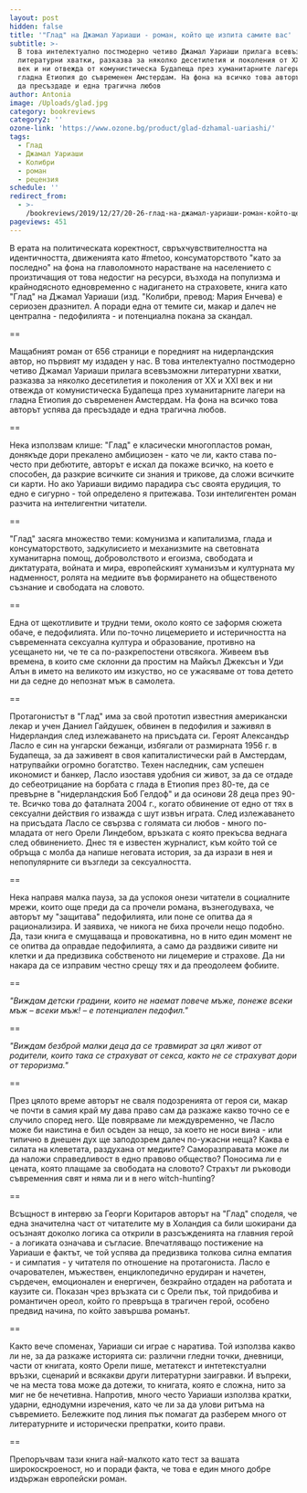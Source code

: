 ```yaml
---
layout: post
hidden: false
title: '"Глад" на Джамал Уариаши - роман, който ще изпита самите вас'
subtitle: >-
  В това интелектуално постмодерно четиво Джамал Уариаши прилага всевъзможни
  литературни хватки, разказва за няколко десетилетия и поколения от XX и XXI
  век и ни отвежда от комунистическа Будапеща през хуманитарните лагери на
  гладна Етиопия до съвременен Амстердам. На фона на всичко това авторът успява
  да пресъздаде и една трагична любов
author: Antonia
image: /Uploads/glad.jpg
category: bookreviews
category2: ''
ozone-link: 'https://www.ozone.bg/product/glad-dzhamal-uariashi/'
tags:
  - Глад
  - Джамал Уариаши
  - Колибри
  - роман
  - рецензия
schedule: ''
redirect_from:
  - >-
    /bookreviews/2019/12/27/20-26-глад-на-джамал-уариаши-роман-който-ще-изпита-самите-вас
pageviews: 451
---
```

В ерата на политическата коректност, свръхчувствителността на идентичността, движенията като #metoo, консуматорството "като за последно" на фона на главоломното нарастване на населението с произтичащия от това недостиг на ресурси, възхода на популизма и крайнодясното едновременно с надигането на страховете, книга като "Глад" на Джамал Уариаши (изд. "Колибри, превод: Мария Енчева) е сериозен дразнител. А поради една от темите си, макар и далеч не централна - педофилията - и потенциална покана за скандал. 

\==

Мащабният роман от 656 страници е поредният на нидерландския автор, но първият му издаден у нас. В това интелектуално постмодерно четиво Джамал Уариаши прилага всевъзможни литературни хватки, разказва за няколко десетилетия и поколения от XX и XXI век и ни отвежда от комунистическа Будапеща през хуманитарните лагери на гладна Етиопия до съвременен Амстердам. На фона на всичко това авторът успява да пресъздаде и една трагична любов.

\==

Нека използвам клише: "Глад" е класически многопластов роман, донякъде дори прекалено амбициозен - като че ли, както става по-често при дебютите, авторът е искал да покаже всичко, на което е способен, да разкрие всичките си знания и трикове, да сложи всичките си карти. Но ако Уариаши видимо парадира със своята ерудиция, то едно е сигурно - той определено я притежава. Този интелигентен роман разчита на интелигентни читатели.

\==

"Глад" засяга множество теми: комунизма и капитализма, глада и консуматорството, задкулисието и механизмите на световната хуманитарна помощ, доброволството и егоизма, свободата и диктатурата, войната и мира, европейският хуманизъм и културната му надменност, ролята на медиите във формирането на общественото съзнание и свободата на словото. 

\==

Една от щекотливите и трудни теми, около която се заформя сюжета обаче, е педофилията. Или по-точно лицемерието и истеричността на съвременната сексуална култура и образование, противно на усещането ни, че те са по-разкрепостени отвсякога. Живеем във времена, в които сме склонни да простим на Майкъл Джексън и Уди Алън в името на великото им изкуство, но се ужасяваме от това детето ни да седне до непознат мъж в самолета. 

\==

Протагонистът в "Глад" има за свой прототип известния американски лекар и учен Даниел Гайдушек, обвинен в педофилия и заживял в Нидерландия след излежаването на присъдата си. Героят Александър Ласло е син на унгарски бежанци, избягали от размирната 1956 г. в Будапеща, за да заживеят в своя капиталистически рай в Амстердам, натрупвайки огромно богатство. Техен наследник, сам успешен икономист и банкер, Ласло изоставя удобния си живот, за да се отдаде до себеотрицание на борбата с глада в Етиопия през 80-те, да се превърне в "нидерландския Боб Гелдоф" и да осинови 28 деца през 90-те. Всичко това до фаталната 2004 г., когато обвинение от едно от тях в сексуални действия го изважда с шут извън играта. След излежаването на присъдата Ласло се свързва с голямата си любов - много по-младата от него Орели Линдебом, връзката с която прекъсва веднага след обвинението. Днес тя е известен журналист, към който той се обръща с молба да напише неговата история, за да изрази в нея и непопулярните си възгледи за сексуалността.

\==

Нека направя малка пауза, за да успокоя онези читатели в социалните мрежи, които още преди да са прочели романа, възнегодуваха, че авторът му "защитава" педофилията, или поне се опитва да я рационализира. И заявиха, че никога не биха прочели нещо подобно. Да, тази книга е смущаваща и провокативна, но в нито един момент не се опитва да оправдае педофилията, а само да раздвижи сивите ни клетки и да предизвика собственото ни лицемерие и страхове. Да ни накара да се изправим честно срещу тях и да преодолеем фобиите.

\==

_"Виждам детски градини, които не наемат повече мъже, понеже всеки мъж – всеки мъж! – е потенциален педофил."_

\==

_"Виждам безброй малки деца да се травмират за цял живот от родители, които така се страхуват от секса, както не се страхуват дори от тероризма."_

\==

През цялото време авторът не сваля подозренията от героя си, макар че почти в самия край му дава право сам да разкаже какво точно се е случило според него. Ще повярваме ли междувременно, че Ласло може би наистина е бил осъден за нещо, за което не носи вина - или типично в днешен дух ще заподозрем далеч по-ужасни неща? Каква е силата на клеветата, раздухана от медиите? Саморазправата може ли да наложи справедливост в едно правово общество? Поносима ли е цената, която плащаме за свободата на словото? Страхът ли ръководи съвременния свят и няма ли и в него witch-hunting?

\==

Всъщност в интервю за Георги Коритаров авторът на "Глад" споделя, че една значителна част от читателите му в Холандия са били шокирани да осъзнаят доколко логика са открили в разсъжденията на главния герой - а логиката означава и съгласие. Впечатляващо постижение на Уариаши е фактът, че той успява да предизвика толкова силна емпатия - и симпатия - у читателя по отношение на протагониста. Ласло е очарователен, мъжествен, енциклопедично ерудиран и начетен, сърдечен, емоционален и енергичен, безкрайно отдаден на работата и каузите си. Показан чрез връзката си с Орели пък, той придобива и романтичен ореол, който го превръща в трагичен герой, особено предвид начина, по който завършва романът. 

\==

Както вече споменах, Уариаши си играе с наратива. Той използва какво ли не, за да разкаже историята си: различни гледни точки, дневници, части от книгата, която Орели пише, метатекст и интетекстуални връзки, сценарий и всякакви други литературни заигравки. И въпреки, че на места това може да дотежи, то книгата, която е сложна, нито за миг не бе нечетивна. Напротив, много често Уариаши използва кратки, ударни, еднодумни изречения, като че ли за да улови ритъма на съвремието. Бележките под линия пък помагат да разберем много от литературните и исторически препратки, които прави. 

\==

Препоръчвам тази книга най-малкото като тест за вашата широкоскроеност, но и поради факта, че това е един много добре издържан европейски роман.
